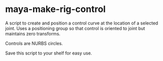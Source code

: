 # maya-make-rig-control

A script to create and position a control curve at the location of a selected joint. Uses a positioning group so that control is oriented to joint but maintains zero transforms.

Controls are NURBS circles.

Save this script to your shelf for easy use.
